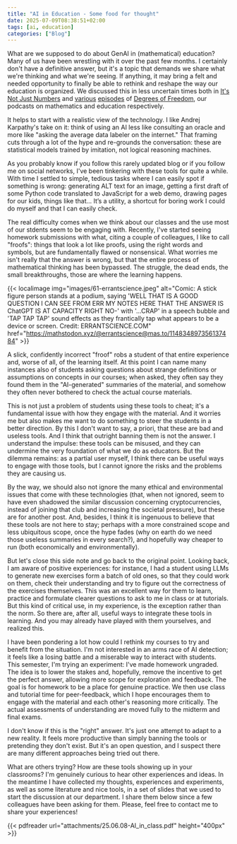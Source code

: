 ```yaml
---
title: "AI in Education - Some food for thought"
date: 2025-07-09T08:38:51+02:00
tags: [ai, education]
categories: ["Blog"]
---
```


What are we supposed to do about GenAI in (mathematical) education?
Many of us have been wrestling with it over the past few months. I certainly don't have a definitive answer, but it's a topic that demands we share what we're thinking and what we're seeing. If anything, it may bring a felt and needed opportunity to finally be able to rethink and reshape the way our education is organized. We discussed this in less uncertain times both in [It's Not Just Numbers](https://creators.spotify.com/pod/profile/not-just-numbers/episodes/S1E03---Teaching-mathematics--with-Tams-Grbe-and-Ceclia-Salgado-e2bsae3) and [various](https://creators.spotify.com/pod/profile/degrees-of-freedom/episodes/S2-Ep9---Specifications-Grading-e2oida7) [episodes](https://creators.spotify.com/pod/profile/degrees-of-freedom/episodes/S3E01-Critical-Pedagogy-and-the-Work-of-Paulo-Freire-e2oid9u) of [Degrees of Freedom](https://creators.spotify.com/pod/profile/degrees-of-freedom/episodes/S3E06---Ungrading-e2oidaq), our podcasts on mathematics and education respectively.

It helps to start with a realistic view of the technology. I like Andrej Karpathy's take on it: think of using an AI less like consulting an oracle and more like "asking the average data labeler on the internet." That framing cuts through a lot of the hype and re-grounds the conversation: these are statistical models trained by imitation, not logical reasoning machines.

As you probably know if you follow this rarely updated blog or if you follow me on social networks, I've been tinkering with these tools for quite a while. With time I settled to simple, tedious tasks where I can easily spot if something is wrong: generating ALT text for an image, getting a first draft of some Python code translated to JavaScript for a web demo, drawing pages for our kids, things like that... It’s a utility, a shortcut for boring work I could do myself and that I can easily check.

The real difficulty comes when we think about our classes and the use most of our stdents seem to be engaging with. Recently, I've started seeing homework submissions with what, citing a couple of colleagues, I like to call "froofs": things that look a lot like proofs, using the right words and symbols, but are fundamentally flawed or nonsensical. What worries me isn't really that the answer is wrong, but that the entire process of mathematical thinking has been bypassed. The struggle, the dead ends, the small breakthroughs, those are where the learning happens.

{{< localimage img="images/61-errantscience.jpeg" alt="Comic: A stick figure person stands at a podium, saying 'WELL THAT IS A GOOD QUESTION I CAN SEE FROM ERR MY NOTES HERE THAT THE ANSWER IS ChatGPT IS AT CAPACITY RIGHT NO-' with '...CRAP' in a speech bubble and 'TAP TAP TAP' sound effects as they frantically tap what appears to be a device or screen. Credit: ERRANTSCIENCE.COM" href="https://mathstodon.xyz/@errantscience@mas.to/114834897356137484" >}}

A slick, confidently incorrect "froof" robs a student of that entire experience and, worse of all, of the learning itself. At this point I can name many instances also of students asking questions about strange definitions or assumptions on concepts in our courses; when asked, they often say they found them in the "AI-generated" summaries of the material, and somehow they often never bothered to check the actual course materials.

This is not just a problem of students using these tools to cheat; it's a fundamental issue with how they engage with the material. And it worries me but also makes me want to do something to steer the students in a better direction. By this I don't want to say, a priori, that these are bad and useless tools. And I think that outright banning them is not the answer. I understand the impulse: these tools can be misused, and they can undermine the very foundation of what we do as educators. But the dilemma remains: as a partial user myself, I think there can be useful ways to engage with those tools, but I cannot ignore the risks and the problems they are causing us.

By the way, we should also not ignore the many ethical and environmental issues that come with these technologies (that, when not ignored, seem to have even shadowed the similar discussion concerning cryptocurrencies, instead of joining that club and increasing the societal pressure), but these are for another post. And, besides, I think it is ingenuous to believe that these tools are not here to stay; perhaps with a more constrained scope and less ubiquitous scope, once the hype fades (why on earth do we need those useless summaries in every search?), and hopefully way cheaper to run (both economically and environmentally).

But let's close this side note and go back to the original point. Looking back, I am aware of positive experiences: for instance, I had a student using LLMs to generate new exercises form a batch of old ones, so that they could work on them, check their understanding and try to figure out the correctness of the exercises themselves. This was an excellent way for them to learn, practice and formulate clearer questions to ask to me in class or at tutorials. But this kind of critical use, in my experience, is the exception rather than the norm. So there are, after all, useful ways to integrate these tools in learning. And you may already have played with them yourselves, and realized this.

I have been pondering a lot how could I rethink my courses to try and benefit from the situation. I'm not interested in an arms race of AI detection; it feels like a losing battle and a miserable way to interact with students. This semester, I'm trying an experiment: I've made homework ungraded. The idea is to lower the stakes and, hopefully, remove the incentive to get the perfect answer, allowing more scope for exploration and feedback. The goal is for homework to be a place for genuine practice. We then use class and tutorial time for peer-feedback, which I hope encourages them to engage with the material and each other's reasoning more critically. The actual assessments of understanding are moved fully to the midterm and final exams.

I don't know if this is the "right" answer. It's just one attempt to adapt to a new reality. It feels more productive than simply banning the tools or pretending they don't exist. But it's an open question, and I suspect there are many different approaches being tried out there.

What are others trying? How are these tools showing up in your classrooms? I'm genuinely curious to hear other experiences and ideas. In the meantime I have collected my thoughts, experiences and experiments, as well
as some literature and nice tools, in a set of slides that we used to start the discussion at our department. I share them below since a few colleagues have been asking for them. Please, feel free to contact me to share your experiences!

{{< pdfreader url="attachments/25.06.08-AI_in_class.pdf" height="400px" >}}

